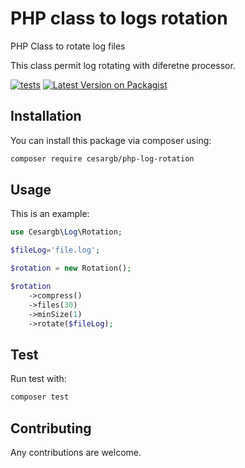
# PHP class to logs rotation
PHP Class to rotate log files

This class permit log rotating with diferetne processor.

[![tests](https://github.com/cesargb/php-log-rotation/workflows/tests/badge.svg)](https://github.com/cesargb/php-log-rotation/actions)
[![Latest Version on Packagist](https://img.shields.io/packagist/v/cesargb/php-log-rotation.svg?style=flat-square&color=brightgreen)](https://packagist.org/packages/cesargb/php-log-rotation)

## Installation

You can install this package via composer using:

```bash
composer require cesargb/php-log-rotation
```

## Usage

This is an example:

```php
use Cesargb\Log\Rotation;

$fileLog='file.log';

$rotation = new Rotation();

$rotation
    ->compress()
    ->files(30)
    ->minSize(1)
    ->rotate($fileLog);
```

## Test
Run test with:

```bash
composer test
```

## Contributing

Any contributions are welcome.

